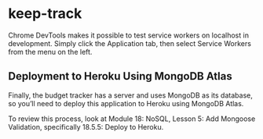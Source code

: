 # keep-track

Chrome DevTools makes it possible to test service workers on localhost in development. Simply click the Application tab, then select Service Workers from the menu on the left.

## Deployment to Heroku Using MongoDB Atlas

Finally, the budget tracker has a server and uses MongoDB as its database, so you’ll need to deploy this application to Heroku using MongoDB Atlas. 

To review this process, look at Module 18: NoSQL, Lesson 5: Add Mongoose Validation, specifically 18.5.5: Deploy to Heroku.